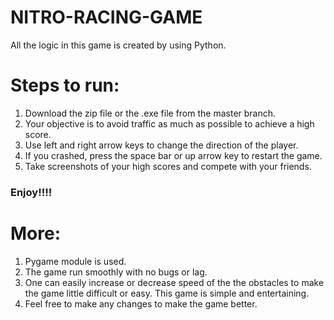 # NITRO-RACING-GAME
All the logic in this game is created by using Python.

# Steps to run:
1. Download the zip file or the .exe file from the master branch.
2. Your objective is to avoid traffic as much as possible to achieve a high score.
3. Use left and right arrow keys to change the direction of the player.
4. If you crashed, press the space bar or up arrow key to restart the game.
5. Take screenshots of your high scores and compete with your friends.

### Enjoy!!!!

# More:
1. Pygame module is used.
2. The game run smoothly with no bugs or lag.
3. One can easily increase or decrease speed of the the obstacles to make the game little difficult or easy. This game is simple and entertaining.
4. Feel free to make any changes to make the game better.

